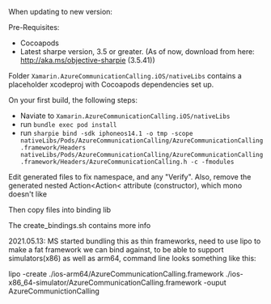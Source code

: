 When updating to new version:

Pre-Requisites:
* Cocoapods
* Latest sharpe version, 3.5 or greater. (As of now, download from here: http://aka.ms/objective-sharpie (3.5.41))


Folder `Xamarin.AzureCommunicationCalling.iOS/nativeLibs` contains a placeholder xcodeproj with Cocoapods dependencies set up.

On your first build, the following steps:

* Naviate to `Xamarin.AzureCommunicationCalling.iOS/nativeLibs`
* run `bundle exec pod install`
* run `sharpie bind -sdk iphoneos14.1 -o tmp -scope nativeLibs/Pods/AzureCommunicationCalling/AzureCommunicationCalling.framework/Headers nativeLibs/Pods/AzureCommunicationCalling/AzureCommunicationCalling.framework/Headers/AzureCommunicationCalling.h -c -fmodules`

Edit generated files to fix namespace, and any "Verify".
Also, remove the generated nested Action\<Action\< attribute (constructor), which mono doesn't like

Then copy files into binding lib

The create_bindings.sh contains more info

2021.05.13: MS started bundling this as thin frameworks, need to use lipo to make a fat framework we can bind against, to be able to support simulators(x86) as well as arm64, command line looks something like this:

lipo -create ./ios-arm64/AzureCommunicationCalling.framework ./ios-x86_64-simulator/AzureCommunicationCalling.framework -ouput AzureCommunictionCalling
